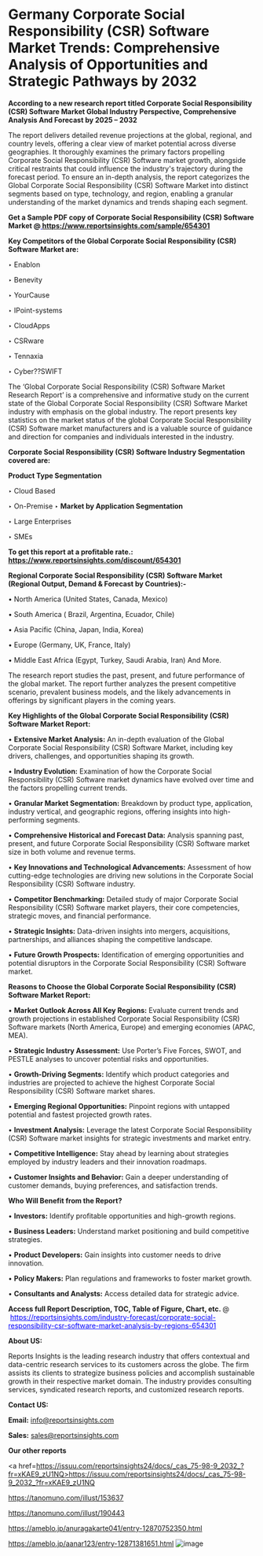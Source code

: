 # Germany Corporate Social Responsibility (CSR) Software Market Trends: Comprehensive Analysis of Opportunities and Strategic Pathways by 2032

<strong>According to a new research report titled Corporate Social Responsibility (CSR) Software Market Global Industry Perspective, Comprehensive Analysis And Forecast by 2025 – 2032</strong>

The report delivers detailed revenue projections at the global, regional, and country levels, offering a clear view of market potential across diverse geographies. It thoroughly examines the primary factors propelling Corporate Social Responsibility (CSR) Software market growth, alongside critical restraints that could influence the industry's trajectory during the forecast period. To ensure an in-depth analysis, the report categorizes the Global Corporate Social Responsibility (CSR) Software Market into distinct segments based on type, technology, and region, enabling a granular understanding of the market dynamics and trends shaping each segment.

<strong>Get a Sample PDF copy of Corporate Social Responsibility (CSR) Software Market </strong><strong>@<a href=https://www.reportsinsights.com/sample/654301 style=color:#0000ff;> https://www.reportsinsights.com/sample/654301</a></strong></font>

<strong>Key Competitors of the Global Corporate Social Responsibility (CSR) Software Market are:</strong>

‣ Enablon

‣ Benevity

‣ YourCause

‣ IPoint-systems

‣ CloudApps

‣ CSRware

‣ Tennaxia

‣ Cyber??SWIFT

The ‘Global Corporate Social Responsibility (CSR) Software Market Research Report’ is a comprehensive and informative study on the current state of the Global Corporate Social Responsibility (CSR) Software Market industry with emphasis on the global industry. The report presents key statistics on the market status of the global Corporate Social Responsibility (CSR) Software market manufacturers and is a valuable source of guidance and direction for companies and individuals interested in the industry.

<strong>Corporate Social Responsibility (CSR) Software Industry Segmentation covered are:</strong>

<strong>Product Type Segmentation</strong>

‣ Cloud Based

‣ On-Premise
‣ 
<strong>Market by Application Segmentation</strong>

‣ Large Enterprises

‣ SMEs

<strong>To get this report at a profitable rate.: <a href=https://www.reportsinsights.com/discount/654301 style=color:#0000ff;>https://www.reportsinsights.com/discount/654301</a></strong></font>

<strong>Regional Corporate Social Responsibility (CSR) Software Market (Regional Output, Demand &amp; Forecast by Countries):-</strong>

• North America (United States, Canada, Mexico)

• South America ( Brazil, Argentina, Ecuador, Chile)

• Asia Pacific (China, Japan, India, Korea)

• Europe (Germany, UK, France, Italy)

• Middle East Africa (Egypt, Turkey, Saudi Arabia, Iran) And More.

The research report studies the past, present, and future performance of the global market. The report further analyzes the present competitive scenario, prevalent business models, and the likely advancements in offerings by significant players in the coming years.

<strong>Key Highlights of the Global Corporate Social Responsibility (CSR) Software Market Report:</strong>

• <strong>Extensive Market Analysis:</strong> An in-depth evaluation of the Global Corporate Social Responsibility (CSR) Software Market, including key drivers, challenges, and opportunities shaping its growth.

• <strong>Industry Evolution:</strong> Examination of how the Corporate Social Responsibility (CSR) Software market dynamics have evolved over time and the factors propelling current trends.

• <strong>Granular Market Segmentation:</strong> Breakdown by product type, application, industry vertical, and geographic regions, offering insights into high-performing segments.

• <strong>Comprehensive Historical and Forecast Data:</strong> Analysis spanning past, present, and future Corporate Social Responsibility (CSR) Software market size in both volume and revenue terms.

• <strong>Key Innovations and Technological Advancements:</strong> Assessment of how cutting-edge technologies are driving new solutions in the Corporate Social Responsibility (CSR) Software industry.

• <strong>Competitor Benchmarking:</strong> Detailed study of major Corporate Social Responsibility (CSR) Software market players, their core competencies, strategic moves, and financial performance.

• <strong>Strategic Insights:</strong> Data-driven insights into mergers, acquisitions, partnerships, and alliances shaping the competitive landscape.

• <strong>Future Growth Prospects:</strong> Identification of emerging opportunities and potential disruptors in the Corporate Social Responsibility (CSR) Software market.

<strong>Reasons to Choose the Global Corporate Social Responsibility (CSR) Software Market Report:</strong>

• <strong>Market Outlook Across All Key Regions:</strong> Evaluate current trends and growth projections in established Corporate Social Responsibility (CSR) Software markets (North America, Europe) and emerging economies (APAC, MEA).

• <strong>Strategic Industry Assessment:</strong> Use Porter’s Five Forces, SWOT, and PESTLE analyses to uncover potential risks and opportunities.

• <strong>Growth-Driving Segments:</strong> Identify which product categories and industries are projected to achieve the highest Corporate Social Responsibility (CSR) Software market shares.

• <strong>Emerging Regional Opportunities:</strong> Pinpoint regions with untapped potential and fastest projected growth rates.

• <strong>Investment Analysis:</strong> Leverage the latest Corporate Social Responsibility (CSR) Software market insights for strategic investments and market entry.

• <strong>Competitive Intelligence:</strong> Stay ahead by learning about strategies employed by industry leaders and their innovation roadmaps.

• <strong>Customer Insights and Behavior:</strong> Gain a deeper understanding of customer demands, buying preferences, and satisfaction trends.

<strong>Who Will Benefit from the Report?</strong>

• <strong>Investors:</strong> Identify profitable opportunities and high-growth regions.

• <strong>Business Leaders:</strong> Understand market positioning and build competitive strategies.

• <strong>Product Developers:</strong> Gain insights into customer needs to drive innovation.

• <strong>Policy Makers:</strong> Plan regulations and frameworks to foster market growth.

• <strong>Consultants and Analysts:</strong> Access detailed data for strategic advice.
</ul>
<strong>Access full Report Description, TOC, Table of Figure, Chart, etc. </strong>@  <a href=https://reportsinsights.com/industry-forecast/corporate-social-responsibility-csr-software-market-analysis-by-regions-654301 style=color:#0000ff;>https://reportsinsights.com/industry-forecast/corporate-social-responsibility-csr-software-market-analysis-by-regions-654301</a></font>

<strong><strong>About US</strong>:</strong>

Reports Insights is the leading research industry that offers contextual and data-centric research services to its customers across the globe. The firm assists its clients to strategize business policies and accomplish sustainable growth in their respective market domain. The industry provides consulting services, syndicated research reports, and customized research reports.

<strong>Contact US:</strong>

<p class=""""><b>Email:</b> <a href=mailto:info@reportsinsights.com>info@reportsinsights.com</a></p>
<p class=""""><b>Sales:</b> <a href=mailto:sales@reportsinsights.com>sales@reportsinsights.com</a></p>

<strong>Our other reports</strong>

<a href=https://issuu.com/reportsinsights24/docs/_cas_75-98-9_2032_?fr=xKAE9_zU1NQ>https://issuu.com/reportsinsights24/docs/_cas_75-98-9_2032_?fr=xKAE9_zU1NQ</a>

<a href=https://tanomuno.com/illust/153637>https://tanomuno.com/illust/153637</a>

<a href=https://tanomuno.com/illust/190443>https://tanomuno.com/illust/190443</a>

<a href=https://ameblo.jp/anuragakarte041/entry-12870752350.html>https://ameblo.jp/anuragakarte041/entry-12870752350.html</a>

<a href=https://ameblo.jp/aanar123/entry-12871381651.html>https://ameblo.jp/aanar123/entry-12871381651.html</a>
![image](https://github.com/user-attachments/assets/07850d54-f732-48a7-935c-3de0932a33b7)
